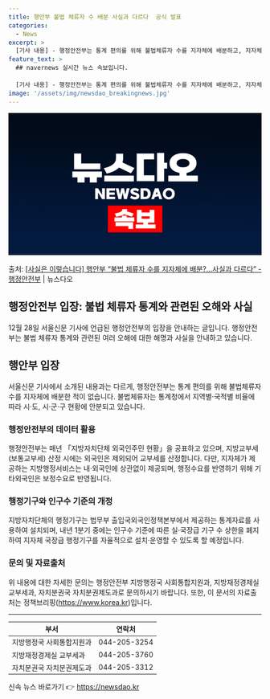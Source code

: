 ```yaml
---
title: 행안부 불법 체류자 수 배분 사실과 다르다  공식 발표
categories:
  - News
excerpt: >
  [기사 내용] - 행정안전부는 통계 편의를 위해 불법체류자 수를 지자체에 배분하고, 지자체는 이 숫자를 실제…
feature_text: >
  ## navernews 실시간 뉴스 속보입니다.

  [기사 내용] - 행정안전부는 통계 편의를 위해 불법체류자 수를 지자체에 배분하고, 지자체는 이 숫자를 실제…
image: '/assets/img/newsdao_breakingnews.jpg'
---
```


![뉴스다오 속보](/assets/img/newsdao_breakingnews.jpg)

<p>출처: <a href="https://newsdao.kr/2912" rel="dofollow">[사실은 이렇습니다] 행안부 “불법 체류자 수를 지자체에 배분?…사실과 다르다” - 행정안전부</a> | 뉴스다오</p>

<h2>행정안전부 입장: 불법 체류자 통계와 관련된 오해와 사실</h2>
<p data-ke-size="size16">12월 28일 서울신문 기사에 언급된 행정안전부의 입장을 안내하는 글입니다. 행정안전부는 불법 체류자 통계와 관련된 여러 오해에 대한 해명과 사실을 안내하고 있습니다.</p>

<h2>행안부 입장</h2>
<p data-ke-size="size16">서울신문 기사에서 소개된 내용과는 다르게, 행정안전부는 통계 편의를 위해 불법체류자 수를 지자체에 배분한 적이 없습니다. 불법체류자는 통계청에서 지역별·국적별 비율에 따라 시·도, 시·군·구 현황에 안분되고 있습니다.</p>

<h3>행정안전부의 데이터 활용</h3>
<p data-ke-size="size16">행정안전부는 매년 「지방자치단체 외국인주민 현황」을 공표하고 있으며, 지방교부세(보통교부세) 산정 시에는 외국인은 제외되어 교부세를 산정합니다. 다만, 지자체가 제공하는 지방행정서비스는 내·외국인에 상관없이 제공되며, 행정수요를 반영하기 위해 기타외국인은 보정수요로 반영됩니다.</p>

<h3>행정기구와 인구수 기준의 개정</h3>
<p data-ke-size="size16">지방자치단체의 행정기구는 법무부 출입국외국인정책본부에서 제공하는 통계자료를 사용하여 설치되며, 내년 1분기 중에는 인구수 기준에 따른 실·국장급 기구 수 상한을 폐지하여 지자체 국장급 행정기구를 자율적으로 설치·운영할 수 있도록 할 예정입니다.</p>

<h3>문의 및 자료출처</h3>
<p data-ke-size="size16">위 내용에 대한 자세한 문의는 행정안전부 지방행정국 사회통합지원과, 지방재정경제실 교부세과, 자치분권국 자치분권제도과로 문의하시기 바랍니다. 또한, 이 문서의 자료출처는 정책브리핑(<a href="https://newsdao.kr/2912">https://www.korea.kr</a>)입니다.</p>

<hr>

<table>
	<thead>
		<tr>
			<th>부서</th>
			<th>연락처</th>
		</tr>
	</thead>
	<tbody>
		<tr>
			<td>지방행정국 사회통합지원과</td>
			<td>044-205-3254</td>
		</tr>
		<tr>
			<td>지방재정경제실 교부세과</td>
			<td>044-205-3760</td>
		</tr>
		<tr>
			<td>자치분권국 자치분권제도과</td>
			<td>044-205-3312</td>
		</tr>
	</tbody>
</table> 

신속 뉴스 바로가기 👉 <a href="https://newsdao.kr" rel="dofollow">https://newsdao.kr</a>


